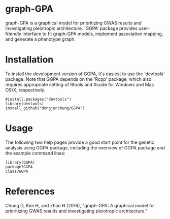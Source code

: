 graph-GPA
===

graph-GPA is a graphical model for prioritizing GWAS results and investigating pleiotropic architecture. 'GGPA' package provides user-friendly interface to fit graph-GPA models, implement association mapping, and generate a phenotype graph.

Installation
===========

To install the development version of GGPA, it's easiest to use the 'devtools' package. Note that GGPA depends on the 'Rcpp' package, which also requires appropriate setting of Rtools and Xcode for Windows and Mac OS/X, respectively.

```
#install.packages("devtools")
library(devtools)
install_github("dongjunchung/GGPA")
```

Usage
===========

The following two help pages provide a good start point for the genetic analysis using GGPA package, including the overview of GGPA package and the example command lines:

```
library(GGPA)
package?GGPA
class?GGPA
```

References
==========

Chung D, Kim H, and Zhao H (2016), "graph-GPA: A graphical model for prioritizing GWAS results and investigating pleiotropic architecture."
